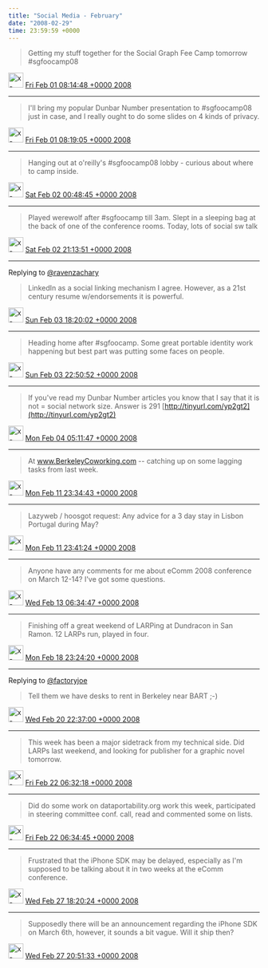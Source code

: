 ```yaml
---    
title: "Social Media - February"
date: "2008-02-29"
time: 23:59:59 +0000
---
```



> Getting my stuff together for the Social Graph Fee Camp tomorrow #sgfoocamp08

<img src="{{ site.url }}{{ site.baseurl }}/assets/images/media/tweet.ico" alt="x-icon" width="30" /> [Fri Feb 01 08:14:48 +0000 2008](https://twitter.com/ChristopherA/status/665338332)

----

> I'll bring my popular Dunbar Number presentation to #sgfoocamp08 just in case, and I really ought to do some slides on 4 kinds of privacy.

<img src="{{ site.url }}{{ site.baseurl }}/assets/images/media/tweet.ico" alt="x-icon" width="30" /> [Fri Feb 01 08:19:05 +0000 2008](https://twitter.com/ChristopherA/status/665347352)

----

> Hanging out at o'reilly's #sgfoocamp08 lobby - curious about where to  camp inside.

<img src="{{ site.url }}{{ site.baseurl }}/assets/images/media/tweet.ico" alt="x-icon" width="30" /> [Sat Feb 02 00:48:45 +0000 2008](https://twitter.com/ChristopherA/status/668282552)

----

> Played werewolf after #sgfoocamp till 3am. Slept in a sleeping bag at the back of one of the conference rooms. Today, lots of social sw talk

<img src="{{ site.url }}{{ site.baseurl }}/assets/images/media/tweet.ico" alt="x-icon" width="30" /> [Sat Feb 02 21:13:51 +0000 2008](https://twitter.com/ChristopherA/status/671035562)

----

Replying to [@ravenzachary](https://twitter.com/ravenzachary/status/673396602)

> LinkedIn as a social linking mechanism I agree. However, as a 21st century resume w/endorsements it is powerful.

<img src="{{ site.url }}{{ site.baseurl }}/assets/images/media/tweet.ico" alt="x-icon" width="30" /> [Sun Feb 03 18:20:02 +0000 2008](https://twitter.com/ChristopherA/status/673406282)

----

> Heading home after #sgfoocamp. Some great portable identity work happening but best part was putting some faces on people.

<img src="{{ site.url }}{{ site.baseurl }}/assets/images/media/tweet.ico" alt="x-icon" width="30" /> [Sun Feb 03 22:50:52 +0000 2008](https://twitter.com/ChristopherA/status/673989482)

----

> If you've read my Dunbar Number articles you know that I say that it is not = social network size. Answer is 291 [http://tinyurl.com/yp2gt2](http://tinyurl.com/yp2gt2)

<img src="{{ site.url }}{{ site.baseurl }}/assets/images/media/tweet.ico" alt="x-icon" width="30" /> [Mon Feb 04 05:11:47 +0000 2008](https://twitter.com/ChristopherA/status/675102502)

----

> At www.BerkeleyCoworking.com -- catching up on some lagging tasks from last week.

<img src="{{ site.url }}{{ site.baseurl }}/assets/images/media/tweet.ico" alt="x-icon" width="30" /> [Mon Feb 11 23:34:43 +0000 2008](https://twitter.com/ChristopherA/status/701427762)

----

> Lazyweb / hoosgot request: Any advice for a 3 day stay in Lisbon Portugal during May?

<img src="{{ site.url }}{{ site.baseurl }}/assets/images/media/tweet.ico" alt="x-icon" width="30" /> [Mon Feb 11 23:41:24 +0000 2008](https://twitter.com/ChristopherA/status/701448972)

----

> Anyone have any comments for me about eComm 2008 conference on March 12-14? I've got some questions.

<img src="{{ site.url }}{{ site.baseurl }}/assets/images/media/tweet.ico" alt="x-icon" width="30" /> [Wed Feb 13 06:34:47 +0000 2008](https://twitter.com/ChristopherA/status/706403772)

----

> Finishing off a great weekend of LARPing at Dundracon in San Ramon. 12 LARPs run, played in four.

<img src="{{ site.url }}{{ site.baseurl }}/assets/images/media/tweet.ico" alt="x-icon" width="30" /> [Mon Feb 18 23:24:20 +0000 2008](https://twitter.com/ChristopherA/status/728207112)

----

Replying to [@factoryjoe](https://twitter.com/chrismessina/status/736548932)

> Tell them we have desks to rent in Berkeley near BART ;-)

<img src="{{ site.url }}{{ site.baseurl }}/assets/images/media/tweet.ico" alt="x-icon" width="30" /> [Wed Feb 20 22:37:00 +0000 2008](https://twitter.com/ChristopherA/status/736750852)

----

> This week has been a major sidetrack from my technical side. Did LARPs last weekend, and looking for publisher for a graphic novel tomorrow.

<img src="{{ site.url }}{{ site.baseurl }}/assets/images/media/tweet.ico" alt="x-icon" width="30" /> [Fri Feb 22 06:32:18 +0000 2008](https://twitter.com/ChristopherA/status/742641972)

----

> Did do some work on dataportability.org work this week, participated in steering committee conf. call, read and commented some on lists.

<img src="{{ site.url }}{{ site.baseurl }}/assets/images/media/tweet.ico" alt="x-icon" width="30" /> [Fri Feb 22 06:34:45 +0000 2008](https://twitter.com/ChristopherA/status/742648632)

----

> Frustrated that the iPhone SDK may be delayed, especially as I'm supposed to be talking about it in two weeks at the eComm conference.

<img src="{{ site.url }}{{ site.baseurl }}/assets/images/media/tweet.ico" alt="x-icon" width="30" /> [Wed Feb 27 18:20:24 +0000 2008](https://twitter.com/ChristopherA/status/764096746)

----

> Supposedly there will be an announcement regarding the iPhone SDK on March 6th, however, it sounds a bit vague. Will it ship then?

<img src="{{ site.url }}{{ site.baseurl }}/assets/images/media/tweet.ico" alt="x-icon" width="30" /> [Wed Feb 27 20:51:33 +0000 2008](https://twitter.com/ChristopherA/status/764152742)